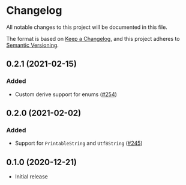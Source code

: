 # Changelog
All notable changes to this project will be documented in this file.

The format is based on [Keep a Changelog](https://keepachangelog.com/en/1.0.0/),
and this project adheres to [Semantic Versioning](https://semver.org/spec/v2.0.0.html).

## 0.2.1 (2021-02-15)
### Added
- Custom derive support for enums ([#254])

[#254]: https://github.com/RustCrypto/utils/pull/254

## 0.2.0 (2021-02-02)
### Added
- Support for `PrintableString` and `Utf8String` ([#245])

[#245]: https://github.com/RustCrypto/utils/pull/245

## 0.1.0 (2020-12-21)
- Initial release
